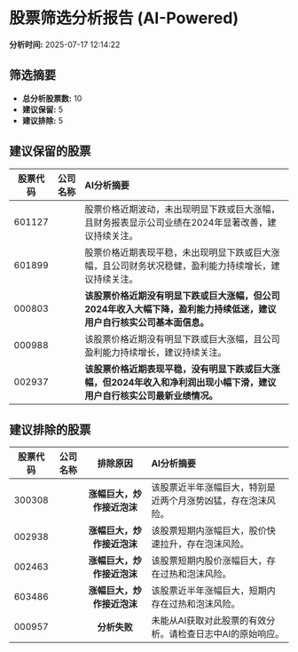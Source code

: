 # 股票筛选分析报告 (AI-Powered)

**分析时间:** 2025-07-17 12:14:22

## 筛选摘要

- **总分析股票数:** 10
- **建议保留:** 5
- **建议排除:** 5

## 建议保留的股票

| 股票代码 | 公司名称 | AI分析摘要 |
|:---:|:---:|:---|
| 601127 |  | 股票价格近期波动，未出现明显下跌或巨大涨幅，且财务报表显示公司业绩在2024年显著改善，建议持续关注。 |
| 601899 |  | 股票价格近期表现平稳，未出现明显下跌或巨大涨幅，且公司财务状况稳健，盈利能力持续增长，建议持续关注。 |
| 000803 |  | **该股票价格近期没有明显下跌或巨大涨幅，但公司2024年收入大幅下降，盈利能力持续低迷，建议用户自行核实公司基本面信息。** |
| 000988 |  | 该股票价格近期没有明显下跌或巨大涨幅，且公司盈利能力持续增长，建议持续关注。 |
| 002937 |  | **该股票价格近期表现平稳，没有明显下跌或巨大涨幅，但2024年收入和净利润出现小幅下滑，建议用户自行核实公司最新业绩情况。** |

## 建议排除的股票

| 股票代码 | 公司名称 | 排除原因 | AI分析摘要 |
|:---:|:---:|:---:|:---|
| 300308 |  | **涨幅巨大，炒作接近泡沫** | 该股票近半年涨幅巨大，特别是近两个月涨势凶猛，存在泡沫风险。 |
| 002938 |  | **涨幅巨大，炒作接近泡沫** | 该股票短期内涨幅巨大，股价快速拉升，存在泡沫风险。 |
| 002463 |  | **涨幅巨大，炒作接近泡沫** | 该股票短期内股价涨幅巨大，存在过热和泡沫风险。 |
| 603486 |  | **涨幅巨大，炒作接近泡沫** | 该股票近半年涨幅巨大，短期内存在过热和泡沫风险。 |
| 000957 |  | **分析失败** | 未能从AI获取对此股票的有效分析。请检查日志中AI的原始响应。 |
